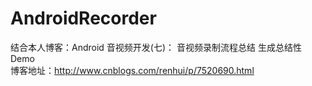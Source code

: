 # AndroidRecorder
结合本人博客：Android 音视频开发(七)： 音视频录制流程总结 生成总结性Demo
<br>博客地址：http://www.cnblogs.com/renhui/p/7520690.html
